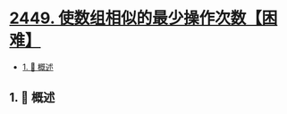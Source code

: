 # [2449. 使数组相似的最少操作次数【困难】](https://github.com/Tdahuyou/TNotes.leetcode/tree/main/notes/2449.%20%E4%BD%BF%E6%95%B0%E7%BB%84%E7%9B%B8%E4%BC%BC%E7%9A%84%E6%9C%80%E5%B0%91%E6%93%8D%E4%BD%9C%E6%AC%A1%E6%95%B0%E3%80%90%E5%9B%B0%E9%9A%BE%E3%80%91)

<!-- region:toc -->

- [1. 📝 概述](#1--概述)

<!-- endregion:toc -->

## 1. 📝 概述

